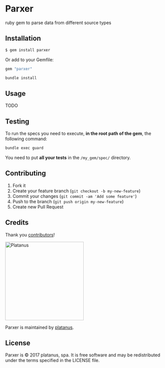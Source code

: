 # Parxer

ruby gem to parse data from different source types

## Installation

```bash
$ gem install parxer
```

Or add to your Gemfile:

```ruby
gem "parxer"
```

```bash
bundle install
```

## Usage

TODO

## Testing

To run the specs you need to execute, **in the root path of the gem**, the following command:

```bash
bundle exec guard
```

You need to put **all your tests** in the `/my_gem/spec/` directory.

## Contributing

1. Fork it
2. Create your feature branch (`git checkout -b my-new-feature`)
3. Commit your changes (`git commit -am 'Add some feature'`)
4. Push to the branch (`git push origin my-new-feature`)
5. Create new Pull Request

## Credits

Thank you [contributors](https://github.com/platanus/parxer/graphs/contributors)!

<img src="http://platan.us/gravatar_with_text.png" alt="Platanus" width="250"/>

Parxer is maintained by [platanus](http://platan.us).

## License

Parxer is © 2017 platanus, spa. It is free software and may be redistributed under the terms specified in the LICENSE file.
